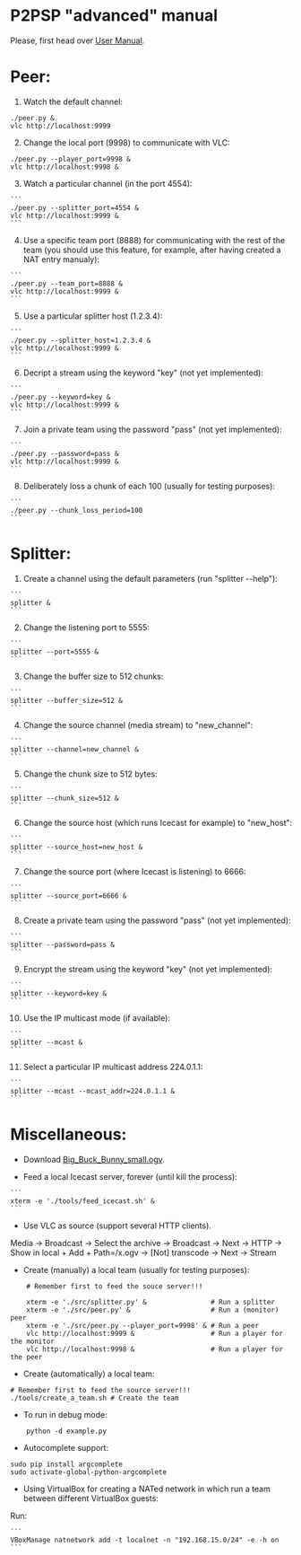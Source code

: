 P2PSP "advanced" manual
=======================

Please, first head over [User Manual](../user-manual/README.md).

# Peer:

1. Watch the default channel:
<!-- {{{  -->

```
./peer.py &
vlc http://localhost:9999
```

<!-- }}}  -->
    
2. Change the local port (9998) to communicate with VLC:
<!-- {{{  -->

```
./peer.py --player_port=9998 &
vlc http://localhost:9998 &
```

<!-- }}}  -->
    
3. Watch a particular channel (in the port 4554):
<!-- {{{  -->

    ```
    ./peer.py --splitter_port=4554 &
    vlc http://localhost:9999 &
    ```

<!-- }}} -->
    
4. Use a specific team port (8888) for communicating with the rest of
   the team (you should use this feature, for example, after having
   created a NAT entry manualy):
<!-- {{{  -->

    ```
    ./peer.py --team_port=8888 &
    vlc http://localhost:9999 &
    ```

<!-- }}} -->

5. Use a particular splitter host (1.2.3.4):
<!-- {{{  -->

    ```
    ./peer.py --splitter_host=1.2.3.4 &
    vlc http://localhost:9999 &
    ```

<!-- }}} -->

6. Decript a stream using the keyword "key" (not yet implemented):
<!-- {{{  -->

    ```
    ./peer.py --keyword=key &
    vlc http://localhost:9999 &
    ```

<!-- }}} -->

7. Join a private team using the password "pass" (not yet implemented):
<!-- {{{  -->

    ```
    ./peer.py --password=pass &
    vlc http://localhost:9999 &
    ```

<!-- }}} -->

8. Deliberately loss a chunk of each 100 (usually for testing purposes):
<!-- {{{  -->

    ```
    ./peer.py --chunk_loss_period=100
    ```

<!-- }}} -->

<!-- }}} -->

# Splitter:
<!-- {{{  -->

1. Create a channel using the default parameters (run "splitter --help"):
<!-- {{{  -->

    ```
    splitter &
    ```

<!-- }}} -->

2. Change the listening port to 5555:
<!-- {{{  -->

    ```
    splitter --port=5555 &
    ```

<!-- }}} -->

3. Change the buffer size to 512 chunks:
<!-- {{{  -->

    ```
    splitter --buffer_size=512 &
    ```

<!-- }}} -->

4. Change the source channel (media stream) to "new_channel":
<!-- {{{  -->

    ```
    splitter --channel=new_channel &
    ```

<!-- }}} -->

5. Change the chunk size to 512 bytes:
<!-- {{{  -->

    ```
    splitter --chunk_size=512 &
    ```

<!-- }}} -->

6. Change the source host (which runs Icecast for example) to
   "new_host":
<!-- {{{  -->

    ```
    splitter --source_host=new_host &
    ```

<!-- }}} -->

7. Change the source port (where Icecast is listening) to 6666:
<!-- {{{  -->

    ```
    splitter --source_port=6666 &
    ```

<!-- }}} -->

8. Create a private team using the password "pass" (not yet implemented):
<!-- {{{  -->

    ```
    splitter --password=pass &
    ```

<!-- }}} -->

9. Encrypt the stream using the keyword "key" (not yet implemented):
<!-- {{{  -->

    ```
    splitter --keyword=key &
    ```

<!-- }}} -->

10. Use the IP multicast mode (if available):
<!-- {{{  -->

    ```
    splitter --mcast &
    ```

<!-- }}} -->

11. Select a particular IP multicast address 224.0.1.1:
<!-- {{{  -->

    ```
    splitter --mcast --mcast_addr=224.0.1.1 &
    ```

<!-- }}} -->

<!-- }}} -->

# Miscellaneous:

* Download
[Big_Buck_Bunny_small.ogv](http://commons.wikimedia.org/wiki/File:Big_Buck_Bunny_small.ogv).

* Feed a local Icecast server, forever (until kill the process):
<!-- {{{  -->

    ```
    xterm -e './tools/feed_icecast.sh' &
    ```

<!-- }}} -->

* Use VLC as source (support several HTTP clients).
<!-- {{{  -->

   Media -> Broadcast -> Select the archive -> Broadcast -> Next -> HTTP ->
   Show in local + Add + Path=/x.ogv -> [Not] transcode -> Next -> Stream

<!-- }}} -->

* Create (manually) a local team (usually for testing purposes):
<!-- {{{  -->

        # Remember first to feed the souce server!!!
                                                             
        xterm -e './src/splitter.py' &                # Run a splitter
        xterm -e './src/peer.py' &                    # Run a (monitor) peer
        xterm -e './src/peer.py --player_port=9998' & # Run a peer
        vlc http://localhost:9999 &                   # Run a player for the monitor
        vlc http://localhost:9998 &                   # Run a player for the peer

<!-- }}} -->

* Create (automatically) a local team:
<!-- {{{  -->

    # Remember first to feed the source server!!!
    ./tools/create_a_team.sh # Create the team

<!-- }}} -->

* To run in debug mode:
<!-- {{{  -->

        python -d example.py

<!-- }}} -->

* Autocomplete support:
<!-- {{{  -->

	sudo pip install argcomplete
	sudo activate-global-python-argcomplete

<!-- }}} -->
        
* Using VirtualBox for creating a NATed network in which run a team
  between different VirtualBox guests:
<!-- {{{  -->

Run:

    ```
    VBoxManage natnetwork add -t localnet -n "192.168.15.0/24" -e -h on
    ```

<!-- }}} -->

